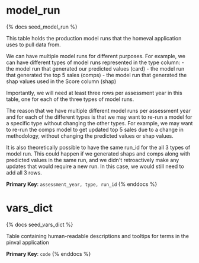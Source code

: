 # model_run

{% docs seed_model_run %}

This table holds the production model runs that the homeval application uses to pull data from.

We can have multiple model runs for different purposes. For example, we can have different types of model runs represented in the type column:
    - the model run that generated our predicted values (card)
    - the model run that generated the top 5 sales (comps)
    - the model run that generated the shap values used in the Score column (shap)

Importantly, we will need at least three rows per assessment year in this table, one for each of the three types of model runs.

The reason that we have multiple different model runs per assessment year and for each of the different types is that we may want to re-run a model for a specific type without changing the other types. For example, we may want to re-run the comps model to get updated top 5 sales due to a change in methodology, without changing the predicted values or shap values.

It is also theoretically possible to have the same run_id for the all 3 types of model run. This could happen if we generated shaps and comps along with predicted values in the same run, and we didn't retroactively make any updates that would require a new run. In this case, we would still need to add all 3 rows.

**Primary Key**: `assessment_year, type, run_id`
{% enddocs %}

# vars_dict

{% docs seed_vars_dict %}

Table containing human-readable descriptions and tooltips for terms in the pinval application

**Primary Key**: `code`
{% enddocs %}